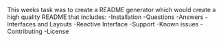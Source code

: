 This weeks task was to create a README generator which would create a high quality README that includes:
-Installation
-Questions
-Answers
-Interfaces and Layouts
-Reactive Interface
-Support
-Known issues
-Contributing
-License